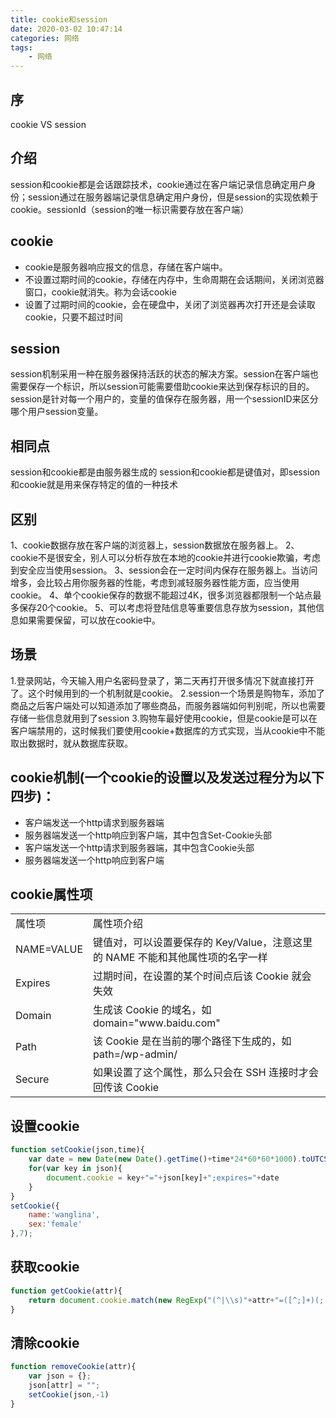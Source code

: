 ```yaml
---
title: cookie和session
date: 2020-03-02 10:47:14
categories: 网络
tags:
    - 网络
---
```


## 序
cookie VS session

## 介绍
session和cookie都是会话跟踪技术，cookie通过在客户端记录信息确定用户身份；session通过在服务器端记录信息确定用户身份，但是session的实现依赖于cookie。sessionId（session的唯一标识需要存放在客户端）

## cookie
- cookie是服务器响应报文的信息，存储在客户端中。
- 不设置过期时间的cookie，存储在内存中，生命周期在会话期间，关闭浏览器窗口，cookie就消失。称为会话cookie
- 设置了过期时间的cookie，会在硬盘中，关闭了浏览器再次打开还是会读取cookie，只要不超过时间

## session

session机制采用一种在服务器保持活跃的状态的解决方案。session在客户端也需要保存一个标识，所以session可能需要借助cookie来达到保存标识的目的。
session是针对每一个用户的，变量的值保存在服务器，用一个sessionID来区分哪个用户session变量。

## 相同点
session和cookie都是由服务器生成的
session和cookie都是键值对，即session和cookie就是用来保存特定的值的一种技术
## 区别
1、cookie数据存放在客户端的浏览器上，session数据放在服务器上。
2、cookie不是很安全，别人可以分析存放在本地的cookie并进行cookie欺骗，考虑到安全应当使用session。
3、session会在一定时间内保存在服务器上。当访问增多，会比较占用你服务器的性能，考虑到减轻服务器性能方面，应当使用cookie。
4、单个cookie保存的数据不能超过4K，很多浏览器都限制一个站点最多保存20个cookie。
5、可以考虑将登陆信息等重要信息存放为session，其他信息如果需要保留，可以放在cookie中。

## 场景
1.登录网站，今天输入用户名密码登录了，第二天再打开很多情况下就直接打开了。这个时候用到的一个机制就是cookie。
2.session一个场景是购物车，添加了商品之后客户端处可以知道添加了哪些商品，而服务器端如何判别呢，所以也需要存储一些信息就用到了session
3.购物车最好使用cookie，但是cookie是可以在客户端禁用的，这时候我们要使用cookie+数据库的方式实现，当从cookie中不能取出数据时，就从数据库获取。


##  cookie机制(一个cookie的设置以及发送过程分为以下四步)：
- 客户端发送一个http请求到服务器端
- 服务器端发送一个http响应到客户端，其中包含Set-Cookie头部
- 客户端发送一个http请求到服务器端，其中包含Cookie头部
- 服务器端发送一个http响应到客户端

## cookie属性项
<table width="100%">
   <tr>
      <td>属性项</td>
      <td>属性项介绍</td>
   </tr>
   <tr>
      <td>NAME=VALUE</td>
      <td>键值对，可以设置要保存的 Key/Value，注意这里的 NAME 不能和其他属性项的名字一样</td>
   </tr>
   <tr>
      <td>Expires</td>
      <td>过期时间，在设置的某个时间点后该 Cookie 就会失效</td>
   </tr>
   <tr>
      <td>Domain</td>
      <td>生成该 Cookie 的域名，如 domain="www.baidu.com"</td>
   </tr>
   <tr>
      <td>Path</td>
      <td>该 Cookie 是在当前的哪个路径下生成的，如 path=/wp-admin/</td>
   </tr>
   <tr>
      <td>Secure</td>
      <td>如果设置了这个属性，那么只会在 SSH 连接时才会回传该 Cookie</td>
   </tr>
</table>

## 设置cookie

```javascript
function setCookie(json,time){
    var date = new Date(new Date().getTime()+time*24*60*60*1000).toUTCString();
    for(var key in json){
        document.cookie = key+"="+json[key]+";expires="+date
    }
}
setCookie({
    name:'wanglina',
    sex:'female'
},7);

```

## 获取cookie
```javascript
function getCookie(attr){
    return document.cookie.match(new RegExp("(^|\\s)"+attr+"=([^;]+)(;|$)"))
}
```


## 清除cookie
```javascript
function removeCookie(attr){
    var json = {};
    json[attr] = "";
    setCookie(json,-1)
}
```

